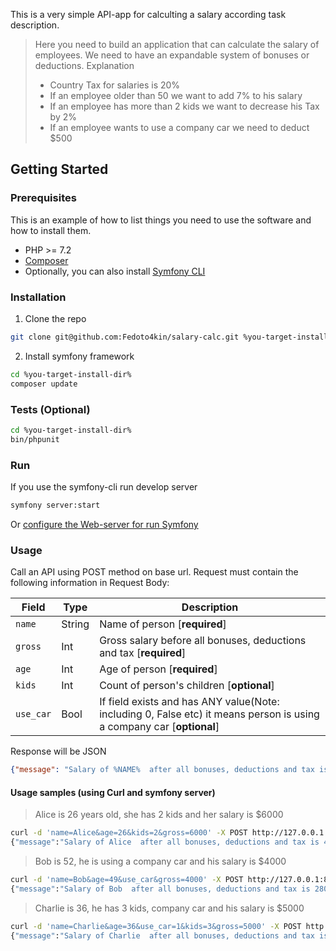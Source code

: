 <!-- ABOUT -->

This is a very simple API-app for calculting a salary according task description.


> Here you need to build an application that can calculate the salary of employees.
> We need to have an expandable system of bonuses or deductions.
> Explanation
>  * Country Tax for salaries is 20%
>  * If an employee older than 50 we want to add 7% to his salary
>  * If an employee has more than 2 kids we want to decrease his Tax by 2%
>  * If an employee wants to use a company car we need to deduct $500



<!-- GETTING STARTED -->
## Getting Started

### Prerequisites

This is an example of how to list things you need to use the software and how to install them.
* PHP >= 7.2
* [Composer](https://getcomposer.org/)
* Optionally, you can also install [Symfony CLI](https://symfony.com/download)

### Installation


1. Clone the repo
```sh
git clone git@github.com:Fedoto4kin/salary-calc.git %you-target-install-dir%
```
2. Install symfony framework
```sh
cd %you-target-install-dir%
composer update
```

### Tests (Optional)

```sh
cd %you-target-install-dir%
bin/phpunit
```

### Run 

If you use the symfony-cli run develop server
```sh
symfony server:start
```
Or [configure the Web-server for run Symfony](https://symfony.com/doc/current/setup/web_server_configuration.html)


### Usage 

Call an API  using POST method on base url.
Request must contain the following information in Request Body:

Field | Type | Description
--- | --- | --- 
`name` | String |  Name of person [**required**]
`gross` | Int |  Gross salary before all bonuses, deductions and tax [**required**]
`age` | Int |  Age of person [**required**]
`kids` | Int |  Count of person's children [**optional**]
`use_car` | Bool |  If field exists and has ANY value(Note: including 0, False etc) it means person is using a company car [**optional**]

Response will be JSON
```json
{"message": "Salary of %NAME%  after all bonuses, deductions and tax is %1234%"}
```
#### Usage samples (using Curl and symfony server)

>Alice is 26 years old, she has 2 kids and her salary is $6000

```sh
curl -d 'name=Alice&age=26&kids=2&gross=6000' -X POST http://127.0.0.1:8000/
{"message":"Salary of Alice  after all bonuses, deductions and tax is 4800"}
```

>Bob is 52, he is using a company car and his salary is $4000
```sh
curl -d 'name=Bob&age=49&use_car&gross=4000' -X POST http://127.0.0.1:8000/
{"message":"Salary of Bob  after all bonuses, deductions and tax is 2800"}
```
>Charlie is 36, he has 3 kids, company car and his salary is $5000
```sh
curl -d 'name=Charlie&age=36&use_car=1&kids=3&gross=5000' -X POST http://127.0.0.1:8000/
{"message":"Salary of Charlie  after all bonuses, deductions and tax is 3690"}
```
